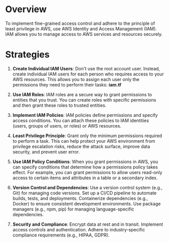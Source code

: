 # Overview
To implement fine-grained access control and adhere to the principle of least privilege in AWS, use AWS Identity and Access Management (IAM). IAM allows you to manage access to AWS services and resources securely. 

# Strategies

1. **Create Individual IAM Users**: Don't use the root account user. Instead, create individual IAM users for each person who requires access to your AWS resources. This allows you to assign each user only the permissions they need to perform their tasks: **iam.tf**

2. **Use IAM Roles**: IAM roles are a secure way to grant permissions to entities that you trust. You can create roles with specific permissions and then grant these roles to trusted entities.

3. **Implement IAM Policies**: IAM policies define permissions and specify access conditions. You can attach these policies to IAM identities (users, groups of users, or roles) or AWS resources. 

4. **Least Privilege Principle**: Grant only the minimum permissions required to perform a task. This can help protect your AWS environment from privilege escalation risks, reduce the attack surface, improve data security, and prevent user error.

5. **Use IAM Policy Conditions**: When you grant permissions in AWS, you can specify conditions that determine how a permissions policy takes effect. For example, you can grant permissions to allow users read-only access to certain items and attributes in a table or a secondary index.

6. **Version Control and Dependencies**: Use a version control system (e.g., Git) for managing code versions. Set up a CI/CD pipeline to automate builds, tests, and deployments. Containerize dependencies (e.g., Docker) to ensure consistent development environments. Use package managers (e.g., npm, pip) for managing language-specific dependencies.

7. **Security and Compliance**: Encrypt data at rest and in transit. Implement access controls and authentication. Adhere to industry-specific compliance requirements (e.g., HIPAA, GDPR).
